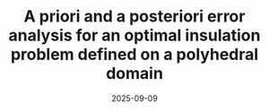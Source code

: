 ---
title: "A priori and a posteriori error analysis for an optimal insulation problem defined on a polyhedral domain"
collection: talks
type: "Talk"
permalink: /talks/2025-09-talk-9
venue: "Minisymposium ‘MS26 – Numerical Methods for Coupled Problems‘ in Geophysics at the ENUMATH 2025"
date: 2025-09-09
location: "Heidelberg, Germany"
status: "past"
---  